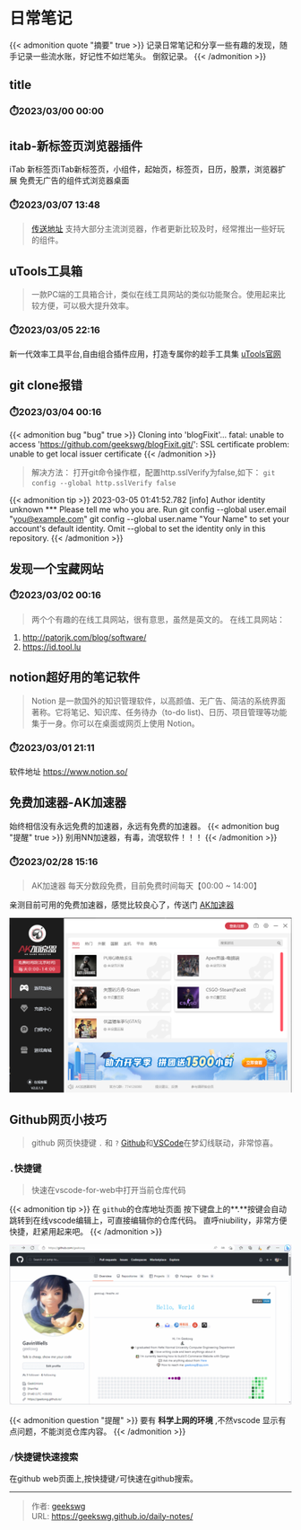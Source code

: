 # 日常笔记

{{< admonition quote "摘要" true >}}
    记录日常笔记和分享一些有趣的发现，随手记录一些流水账，好记性不如烂笔头。
倒叙记录。
{{< /admonition >}}
<!--more-->
## title

### ⏱️2023/03/00 00:00

## itab-新标签页浏览器插件

iTab 新标签页iTab新标签页，小组件，起始页，标签页，日历，股票，浏览器扩展
免费无广告的组件式浏览器桌面

### ⏱️2023/03/07 13:48

> [传送地址](https://itab.link/) 
支持大部分主流浏览器，作者更新比较及时，经常推出一些好玩的组件。

## uTools工具箱

> 一款PC端的工具箱合计，类似在线工具网站的类似功能聚合。使用起来比较方便，可以极大提升效率。

### ⏱️2023/03/05 22:16

新一代效率工具平台,自由组合插件应用，打造专属你的趁手工具集
[uTools官网](https://u.tools/ "效率工具")

## git clone报错

### ⏱️2023/03/04 00:16

{{< admonition bug "bug" true >}}
Cloning into 'blogFixit'...
fatal: unable to access 'https://github.com/geekswg/blogFixit.git/': SSL certificate problem: unable to get local issuer certificate
{{< /admonition >}}

> 解决方法：
打开git命令操作框，配置http.sslVerify为false,如下：
`git config --global http.sslVerify false`

{{< admonition tip >}}
2023-03-05 01:41:52.782 [info] Author identity unknown
*** Please tell me who you are.
Run
  git config --global user.email "you@example.com"
  git config --global user.name "Your Name"
to set your account's default identity.
Omit --global to set the identity only in this repository.
{{< /admonition >}}

## 发现一个宝藏网站

### ⏱️2023/03/02 00:16

> 两个个有趣的在线工具网站，很有意思，虽然是英文的。
在线工具网站： 
1. http://patorjk.com/blog/software/
2. https://id.tool.lu

## notion超好用的笔记软件

> Notion 是一款国外的知识管理软件，以高颜值、无广告、简洁的系统界面著称。它将笔记、知识库、任务待办（to-do list)、日历、项目管理等功能集于一身。你可以在桌面或网页上使用 Notion。

### ⏱️2023/03/01 21:11

软件地址 https://www.notion.so/

## 免费加速器-AK加速器

始终相信没有永远免费的加速器，永远有免费的加速器。
{{< admonition bug "提醒" true >}}
别用NN加速器，有毒，流氓软件！！！
{{< /admonition >}}

### ⏱️2023/02/28 15:16

> AK加速器 每天分数段免费，目前免费时间每天【00:00 ~ 14:00】

亲测目前可用的免费加速器，感觉比较良心了，传送门 [AK加速器](https://www.akspeedy.com/)

![AK加速器](20230228152427-ak.png "AK加速器")

## Github网页小技巧

> github 网页快捷键 `.` 和 `?`
> [Github](https://github.com/)和[VSCode](https://vscode.dev/)在梦幻线联动，非常惊喜。

### `.`快捷键

> 快速在vscode-for-web中打开当前仓库代码

{{< admonition tip >}}
在 `github`的仓库地址页面 按下键盘上的**.**按键会自动跳转到在线vscode编辑上，可直接编辑你的仓库代码。
直呼niubility，非常方便快捷，赶紧用起来吧。
{{< /admonition >}}

![github-vscode 在线联动](github-vscode.gif "github-vscode 在线联动")

{{< admonition question "提醒" >}}
要有 **科学上网的环境** ,不然vscode 显示有点问题，不能浏览仓库内容。
{{< /admonition >}}

### `/`快捷键快速搜索

在github web页面上,按快捷键`/`可快速在github搜索。


---

> 作者: [geekswg](https://geekswg.github.io)  
> URL: https://geekswg.github.io/daily-notes/  

